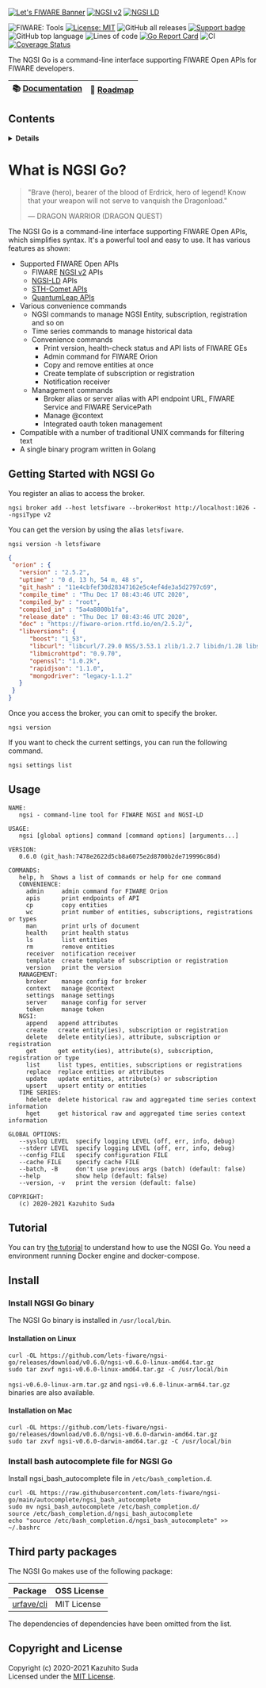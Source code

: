 [![Let's FIWARE Banner](https://raw.githubusercontent.com/lets-fiware/ngsi-go/gh-pages/img/lets-fiware-logo-non-free.png)](https://www.letsfiware.jp/)
[![NGSI v2](https://img.shields.io/badge/NGSI-v2-5dc0cf.svg)](https://fiware-ges.github.io/orion/api/v2/stable/)
[![NGSI LD](https://img.shields.io/badge/NGSI-LD-d6604d.svg)](https://www.etsi.org/deliver/etsi_gs/CIM/001_099/009/01.03.01_60/gs_cim009v010301p.pdf)

![FIWARE: Tools](https://nexus.lab.fiware.org/repository/raw/public/badges/chapters/deployment-tools.svg)
[![License: MIT](https://img.shields.io/github/license/lets-fiware/ngsi-go.svg)](https://opensource.org/licenses/MIT)
![GitHub all releases](https://img.shields.io/github/downloads/lets-fiware/ngsi-go/total)
[![Support badge](https://img.shields.io/badge/tag-fiware-orange.svg?logo=stackoverflow)](https://stackoverflow.com/questions/tagged/fiware+ngsi-go)
<br/>
![GitHub top language](https://img.shields.io/github/languages/top/lets-fiware/ngsi-go)
![Lines of code](https://img.shields.io/tokei/lines/github/lets-fiware/ngsi-go)
[![Go Report Card](https://goreportcard.com/badge/github.com/lets-fiware/ngsi-go)](https://goreportcard.com/report/github.com/lets-fiware/ngsi-go)
![CI](https://github.com/lets-fiware/ngsi-go/workflows/CI/badge.svg)
[![Coverage Status](https://coveralls.io/repos/github/lets-fiware/ngsi-go/badge.svg?branch=main)](https://coveralls.io/github/lets-fiware/ngsi-go?branch=main)

The NGSI Go is a command-line interface supporting FIWARE Open APIs for FIWARE developers.

| :books: [Documentation](https://ngsi-go.letsfiware.jp/) | :dart: [Roadmap](./roadmap.md) |
|---------------------------------------------------------|--------------------------------|

## Contents

<details>
<summary><strong>Details</strong></summary>

-   [Getting Started with NGSI Go](#getting-started-with-ngsi-go)
-   [Usage](#usage)
-   [Tutorial](#tutorial)
-   [Install](#install)
-   [Third party packages](#third-party-packages)
-   [Copyright and License](#copyright-and-license)

</details>

# What is NGSI Go?

> "Brave (hero), bearer of the blood of Erdrick, hero of legend! Know that your weapon will not
> serve to vanquish the Dragonload."
>
> — DRAGON WARRIOR (DRAGON QUEST)

The NGSI Go is a command-line interface supporting FIWARE Open APIs, which simplifies syntax.
It's a powerful tool and easy to use. It has various features as shown:

-   Supported FIWARE Open APIs
    - FIWARE [NGSI v2](https://fiware-ges.github.io/orion/api/v2/stable/) APIs
    - [NGSI-LD](https://www.etsi.org/deliver/etsi_gs/CIM/001_099/009/01.03.01_60/gs_cim009v010301p.pdf) APIs
    - [STH-Comet APIs](https://github.com/telefonicaid/fiware-sth-comet)
    - [QuantumLeap APIs](https://github.com/orchestracities/ngsi-timeseries-api)
-   Various convenience commands
    -   NGSI commands to manage NGSI Entity, subscription, registration and so on
    -   Time series commands to manage historical data
    -   Convenience commands
        -   Print version, health-check status and API lists of FIWARE GEs
        -   Admin command for FIWARE Orion
        -   Copy and remove entities at once
        -   Create template of subscription or registration
        -   Notification receiver
    -   Management commands
        -   Broker alias or server alias with API endpoint URL, FIWARE Service and FIWARE ServicePath
        -   Manage @context
        -   Integrated oauth token management
-   Compatible with a number of traditional UNIX commands for filtering text
-   A single binary program written in Golang

## Getting Started with NGSI Go

You register an alias to access the broker.

```console
ngsi broker add --host letsfiware --brokerHost http://localhost:1026 --ngsiType v2
```

You can get the version by using the alias `letsfiware`.

```console
ngsi version -h letsfiware
```

```json
{
 "orion" : {
   "version" : "2.5.2",
   "uptime" : "0 d, 13 h, 54 m, 48 s",
   "git_hash" : "11e4cbfef30d28347162e5c4ef4de3a5d2797c69",
   "compile_time" : "Thu Dec 17 08:43:46 UTC 2020",
   "compiled_by" : "root",
   "compiled_in" : "5a4a8800b1fa",
   "release_date" : "Thu Dec 17 08:43:46 UTC 2020",
   "doc" : "https://fiware-orion.rtfd.io/en/2.5.2/",
   "libversions": {
      "boost": "1_53",
      "libcurl": "libcurl/7.29.0 NSS/3.53.1 zlib/1.2.7 libidn/1.28 libssh2/1.8.0",
      "libmicrohttpd": "0.9.70",
      "openssl": "1.0.2k",
      "rapidjson": "1.1.0",
      "mongodriver": "legacy-1.1.2"
   }
 }
}
```

Once you access the broker, you can omit to specify the broker.

```console
ngsi version
```

If you want to check the current settings, you can run the following command.

```console
ngsi settings list
```

## Usage

```text
NAME:
   ngsi - command-line tool for FIWARE NGSI and NGSI-LD

USAGE:
   ngsi [global options] command [command options] [arguments...]

VERSION:
   0.6.0 (git_hash:7478e2622d5cb8a6075e2d8700b2de719996c86d)

COMMANDS:
   help, h  Shows a list of commands or help for one command
   CONVENIENCE:
     admin     admin command for FIWARE Orion
     apis      print endpoints of API
     cp        copy entities
     wc        print number of entities, subscriptions, registrations or types
     man       print urls of document
     health    print health status
     ls        list entities
     rm        remove entities
     receiver  notification receiver
     template  create template of subscription or registration
     version   print the version
   MANAGEMENT:
     broker    manage config for broker
     context   manage @context
     settings  manage settings
     server    manage config for server
     token     manage token
   NGSI:
     append   append attributes
     create   create entity(ies), subscription or registration
     delete   delete entity(ies), attribute, subscription or registration
     get      get entity(ies), attribute(s), subscription, registration or type
     list     list types, entities, subscriptions or registrations
     replace  replace entities or attributes
     update   update entities, attribute(s) or subscription
     upsert   upsert entity or entities
   TIME SERIES:
     hdelete  delete historical raw and aggregated time series context information
     hget     get historical raw and aggregated time series context information

GLOBAL OPTIONS:
   --syslog LEVEL  specify logging LEVEL (off, err, info, debug)
   --stderr LEVEL  specify logging LEVEL (off, err, info, debug)
   --config FILE   specify configuration FILE
   --cache FILE    specify cache FILE
   --batch, -B     don't use previous args (batch) (default: false)
   --help          show help (default: false)
   --version, -v   print the version (default: false)

COPYRIGHT:
   (c) 2020-2021 Kazuhito Suda
```

## Tutorial

You can try [the tutorial](docs/tutorial/index.md) to understand how to use the NGSI Go.
You need a environment running Docker engine and docker-compose.

## Install

### Install NGSI Go binary

The NGSI Go binary is installed in `/usr/local/bin`.

#### Installation on Linux

```console
curl -OL https://github.com/lets-fiware/ngsi-go/releases/download/v0.6.0/ngsi-v0.6.0-linux-amd64.tar.gz
sudo tar zxvf ngsi-v0.6.0-linux-amd64.tar.gz -C /usr/local/bin
```

`ngsi-v0.6.0-linux-arm.tar.gz` and `ngsi-v0.6.0-linux-arm64.tar.gz` binaries are also available.

#### Installation on Mac

```console
curl -OL https://github.com/lets-fiware/ngsi-go/releases/download/v0.6.0/ngsi-v0.6.0-darwin-amd64.tar.gz
sudo tar zxvf ngsi-v0.6.0-darwin-amd64.tar.gz -C /usr/local/bin
```

### Install bash autocomplete file for NGSI Go

Install ngsi_bash_autocomplete file in `/etc/bash_completion.d`.

```console
curl -OL https://raw.githubusercontent.com/lets-fiware/ngsi-go/main/autocomplete/ngsi_bash_autocomplete
sudo mv ngsi_bash_autocomplete /etc/bash_completion.d/
source /etc/bash_completion.d/ngsi_bash_autocomplete
echo "source /etc/bash_completion.d/ngsi_bash_autocomplete" >> ~/.bashrc
```

## Third party packages

The NGSI Go makes use of the following package:

| Package                                         | OSS License        |
| ----------------------------------------------- | ------------------ |
| [urfave/cli](https://github.com/urfave/cli)     | MIT License        |

The dependencies of dependencies have been omitted from the list.

## Copyright and License

Copyright (c) 2020-2021 Kazuhito Suda<br>
Licensed under the [MIT License](./LICENSE).
